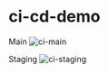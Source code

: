 # ci-cd-demo

Main
![ci-main](https://github.com/dtturcotte/ci-cd-demo/actions/workflows/main.yml/badge.svg?branch=main)

Staging
![ci-staging](https://github.com/dtturcotte/ci-cd-demo/actions/workflows/main.yml/badge.svg?branch=staging)
